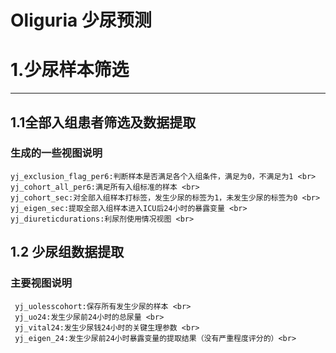 # Oliguria 少尿预测


# 1.少尿样本筛选
------------------
## 1.1全部入组患者筛选及数据提取<br>
  ### 生成的一些视图说明
    yj_exclusion_flag_per6:判断样本是否满足各个入组条件，满足为0，不满足为1 <br>
    yj_cohort_all_per6:满足所有入组标准的样本 <br>
    yj_cohort_sec:对全部入组样本打标签，发生少尿的标签为1，未发生少尿的标签为0 <br>
    yj_eigen_sec:提取全部入组样本进入ICU后24小时的暴露变量 <br>
    yj_diureticdurations:利尿剂使用情况视图 <br>
  
## 1.2 少尿组数据提取
### 主要视图说明
     yj_uolesscohort:保存所有发生少尿的样本 <br>
     yj_uo24:发生少尿前24小时的总尿量 <br>
     yj_vital24:发生少尿钱24小时的关键生理参数 <br>
     yj_eigen_24:发生少尿前24小时暴露变量的提取结果（没有严重程度评分的）<br>
